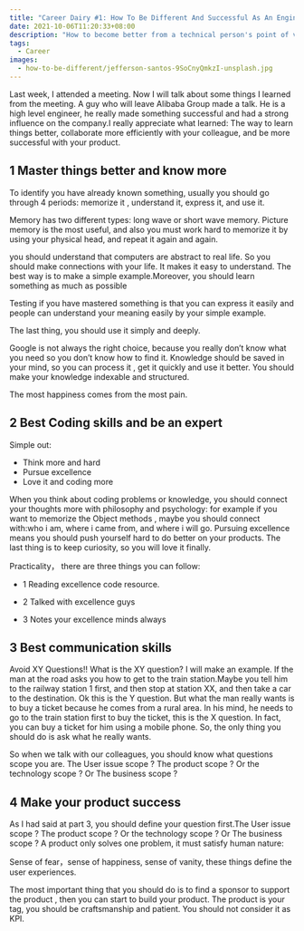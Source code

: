```yaml
---
title: "Career Dairy #1: How To Be Different And Successful As An Engineer"
date: 2021-10-06T11:20:33+08:00
description: "How to become better from a technical person's point of view"
tags:
  - Career
images:
  - how-to-be-different/jefferson-santos-9SoCnyQmkzI-unsplash.jpg
---
```

Last week, I attended a meeting. Now I will talk about some things I learned from the meeting. A guy who will leave Alibaba Group made a talk. He is a high level engineer, he really made something successful and had a strong influence on the company.I really appreciate what learned: The way to learn things better, collaborate more efficiently with your colleague, and be more successful with your product.

## 1 Master things better and know more

To identify you have already known something, usually you should go through 4 periods: memorize it , understand it, express it, and use it.

Memory has two different types: long wave or short wave memory. Picture memory is the most useful, and also you must work hard to memorize it by using your physical head, and repeat it again and again.

you should understand that computers are abstract to real life. So you should make connections with your life. It makes it easy to understand. The best way is to make a simple example.Moreover, you should learn something as much as possible

Testing if you have mastered something is that you can express it easily and people can understand your meaning easily by your simple example.

The last thing, you should use it simply and deeply.

Google is not always the right choice, because you really don’t know what you need so you don’t know how to find it. Knowledge should be saved in your mind, so you can process it , get it quickly and use it better. You should make your knowledge indexable and structured.

The most happiness comes from the most pain.

## 2 Best Coding skills and be an expert

Simple out:

- Think more and hard
- Pursue excellence
- Love it and coding more

When you think about coding problems or knowledge, you should connect your thoughts more with philosophy and psychology: for example if you want to memorize the Object methods , maybe you should connect with:who i am, where i came from, and where i will go. Pursuing excellence means you should push yourself hard to do better on your products. The last thing is to keep curiosity, so you will love it finally.

Practicality， there are three things you can follow:

- 1 Reading excellence code resource.

- 2 Talked with excellence guys

- 3 Notes your excellence minds always

## 3 Best communication skills

Avoid XY Questions!! What is the XY question? I will make an example. If the man at the road asks you how to get to the train station.Maybe you tell him to the railway station 1 first, and then stop at station XX, and then take a car to the destination. Ok this is the Y question. But what the man really wants is to buy a ticket because he comes from a rural area. In his mind, he needs to go to the train station first to buy the ticket, this is the X question. In fact, you can buy a ticket for him using a mobile phone. So, the only thing you should do is ask what he really wants.

So when we talk with our colleagues, you should know what questions scope you are. The User issue scope ? The product scope ? Or the technology scope ? Or The business scope ?

## 4 Make your product success

As I had said at part 3, you should define your question first.The User issue scope ? The product scope ? Or the technology scope ? Or The business scope ? A product only solves one problem, it must satisfy human nature:

Sense of fear，sense of happiness, sense of vanity, these things define the user experiences.

The most important thing that you should do is to find a sponsor to support the product , then you can start to build your product. The product is your tag, you should be craftsmanship and patient. You should not consider it as KPI.
